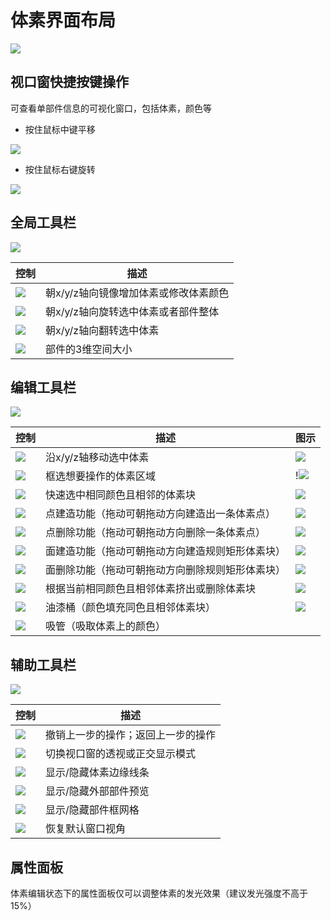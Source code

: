 # 体素界面布局

![](/QQ20241113-004001.png)

## 视口窗快捷按键操作

可查看单部件信息的可视化窗口，包括体素，颜色等

- 按住鼠标中键平移

![](https://static.codemao.cn/pickduck/SJ2E9K-fJl.gif?hash=Fo1-1kGUowrmuOJc2IU8hSg6udDN)

- 按住鼠标右键旋转

![](https://static.codemao.cn/pickduck/ByFc5KbMye.gif?hash=lnQonwkPqAU-Ir70eke2d-qvh5wA)

## 全局工具栏

![](/QQ20241113-004100.png)

| 控制 | 描述 |
| --- | --- |
| ![](/QQ20241113-004142.png) | 朝x/y/z轴向镜像增加体素或修改体素颜色 |
| ![](/QQ20241113-004153.png) | 朝x/y/z轴向旋转选中体素或者部件整体 |
| ![](/QQ20241113-004237.png) | 朝x/y/z轴向翻转选中体素 |
| ![](/QQ20241113-004225.png) | 部件的3维空间大小 |


## 编辑工具栏

![](/QQ20241113-004312.png)


| 控制 | 描述 |图示 |
| --- | --- |--- |
| ![](/QQ20241113-004359.png) | 沿x/y/z轴移动选中体素 | ![](/移动.gif) |
| ![](/QQ20241113-004412.png) | 框选想要操作的体素区域 | !![](/框选.gif) |
| ![](/QQ20241113-004433.png) | 快速选中相同颜色且相邻的体素块 | ![](/魔棒.gif) |
| ![](/QQ20241113-004443.png) | 点建造功能（拖动可朝拖动方向建造出一条体素点） | ![](/线建造.gif) |
| ![](/QQ20241113-004454.png) | 点删除功能（拖动可朝拖动方向删除一条体素点） | ![](/线删除.gif) |
| ![](/QQ20241113-004504.png) | 面建造功能（拖动可朝拖动方向建造规则矩形体素块） | ![](/box建造2.gif) |
| ![](/QQ20241113-004515.png) | 面删除功能（拖动可朝拖动方向删除规则矩形体素块） | ![](/box删除.gif) |
| ![](/QQ20241113-004526.png) | 根据当前相同颜色且相邻体素挤出或删除体素块 | ![](/面拉伸.gif) | 笔刷（修改体素颜色） | ![](/色刷.gif) |
| ![](/QQ20241113-004547.png) | 油漆桶（颜色填充同色且相邻体素块） | ![](/油漆桶.gif) |
| ![](/QQ20241113-004557.png) | 吸管（吸取体素上的颜色） | |


## 辅助工具栏

![](/QQ20241113-005631.png)

| 控制 | 描述 |
| --- | --- |
| ![](/QQ20241113-003114.png) | 撤销上一步的操作；返回上一步的操作 |
| ![](/QQ20241113-005707.png) | 切换视口窗的透视或正交显示模式 |
| ![](/QQ20241113-005718.png) | 显示/隐藏体素边缘线条 |
| ![](/QQ20241113-005806.png) | 显示/隐藏外部部件预览 |
| ![](/QQ20241113-005730.png) | 显示/隐藏部件框网格 |
| ![](/QQ20241113-005739.png) | 恢复默认窗口视角 

## 属性面板

体素编辑状态下的属性面板仅可以调整体素的发光效果（建议发光强度不高于15%）